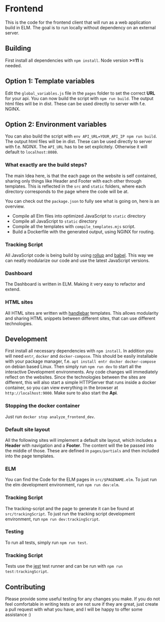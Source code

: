 # Frontend
This is the code for the frontend client that will run as a web application build in ELM.
The goal is to run locally without dependency on an external server.

## Building
First install all dependencies with `npm install`. Node version **>=11** is needed.

## Option 1: Template variables

Edit the `global_variables.js` file in the `pages` folder to set the correct **URL** for your api.
You can now build the script with `npm run build`. The output html files will be in dist. These can be used directly to server with f.e. NGINX.

## Option 2: Environment variables

You can also build the script with `env API_URL=YOUR_API_IP npm run build`. The output html files will be in dist. These can be used directly to server with f.e. NGINX.
The `API_URL` has to be set explicitely. Otherwise it will default to `localhost:8080`. 


### What exactly are the build steps?
The main Idea here, is that the each page on the website is self contained, sharing only things like Header and Footer with each other through templates.
This is reflected in the `src` and `static` folders, where each directory corresponds to the page where the code will be at.

You can check out the `package.json` to fully see what is going on, here is an overview.
- Compile all Elm files into optimized JavaScript to `static` directory
- Compile all JavaScript to `static` directory
- Compile all the templates with `compile_templates.mjs` script.
- Build a Dockerfile with the generated output, using NGINX for routing.

### Tracking Script
All JavaScript code is being build by using [rollup](https://rollupjs.org/) and [babel](https://babeljs.io/).
This way we can neatly modularize our code and use the latest JavaScript versions.


### Dashboard
The Dashboard is written in ELM. Making it very easy to refactor and extend.

### HTML sites

All HTML sites are written with [handlebar](https://github.com/wycats/handlebars.js/) templates.
This allows modularity and sharing HTML snippets between different sites, that can use different technologies.


## Development
First install all necessary dependencies with `npm install`.
In addition you will need `entr`, `docker` and `docker-compose`. This should be easily installable with your package manager, f.e. `apt install entr docker docker-compose` on debian based Linux.
Then simply run `npm run dev` to start all the interactive Development environments.
Any code changes will immediately reflect on the websites.
Since the technologies between the sites are different, this will also start a simple HTTPServer that runs inside a docker container, so you can view everything in the browser at `http://localhost:9000`.
Make sure to also start the **Api**.

### Stopping the docker container
Just run `docker stop analyze_frontend_dev`.

### Default site layout
All the following sites will implement a default site layout, which includes a **Header** with navigation and a **Footer**. 
The content will the be passed into the middle of those.
These are defined in `pages/partials` and then included into the page templates.


### ELM
You can find the Code for the ELM pages in `src/$PAGENAME.elm`.
To just run the elm development environment, run `npm run dev:elm`.

### Tracking Script
The tracking-script and the page to generate it can be found at `src/trackingScript`.
To just run the tracking script development environment, run `npm run dev:trackingScript`.


### Testing

To run all tests, simply run `npm run test`.

### Tracking Script
Tests use the [jest](https://jestjs.io/) test runner and can be run with `npm run test:trackingScript`.

## Contributing
Please provide some useful testing for any changes you make. If you do not feel comfortable in writing tests or are not sure if they are great, just create a pull request with what you have, and I will be happy to offer some assistance :)

